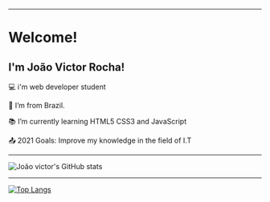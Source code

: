 ----------------------------------------------------------------------------

# Welcome!

 

## I'm João Victor Rocha!

 

:computer: i'm web developer student 

:house_with_garden: I’m from Brazil.

:books: I’m currently learning HTML5 CSS3 and JavaScript

:outbox_tray: 2021 Goals: Improve my knowledge in the field of I.T


----------------------------------------------------------------------------------
![João victor's GitHub stats](https://github-readme-stats.vercel.app/api?username=Joao-Victor-RVG&show_icons=true&theme=tokyonight)

----------------------------------------------------------------------------------

[![Top Langs](https://github-readme-stats.vercel.app/api/top-langs/?username=Joao-Victor-RVG)](https://github.com/anuraghazra/github-readme-stats)
